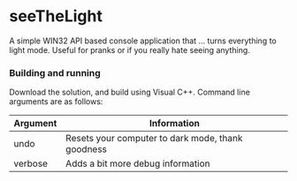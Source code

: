 # seeTheLight

A simple WIN32 API based console application that ... turns everything to light mode. Useful for pranks or if you really hate seeing anything.

### Building and running

Download the solution, and build using Visual C++.
Command line arguments are as follows:

| Argument | Information |
| ------ | ------ |
| undo | Resets your computer to dark mode, thank goodness |
| verbose | Adds a bit more debug information |
